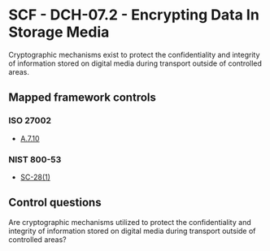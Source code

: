 # SCF - DCH-07.2 - Encrypting Data In Storage Media
Cryptographic mechanisms exist to protect the confidentiality and integrity of information stored on digital media during transport outside of controlled areas.
## Mapped framework controls
### ISO 27002
- [A.7.10](../iso27002/a-7.md#a710)
  
### NIST 800-53
- [SC-28(1)](../nist80053/sc-28-1.md)
  
## Control questions
Are cryptographic mechanisms utilized to protect the confidentiality and integrity of information stored on digital media during transport outside of controlled areas?
  